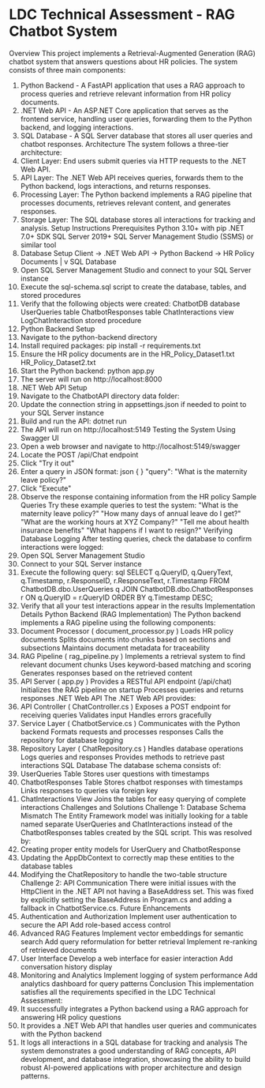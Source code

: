 # LDC Technical Assessment - RAG Chatbot System
 Overview
 This project implements a Retrieval-Augmented Generation (RAG) chatbot system that answers questions
 about HR policies. The system consists of three main components:
 1. Python Backend - A FastAPI application that uses a RAG approach to process queries and retrieve
 relevant information from HR policy documents.
 2. .NET Web API - An ASP.NET Core application that serves as the frontend service, handling user
 queries, forwarding them to the Python backend, and logging interactions.
 3. SQL Database - A SQL Server database that stores all user queries and chatbot responses.
 Architecture
 The system follows a three-tier architecture:
 1. Client Layer: End users submit queries via HTTP requests to the .NET Web API.
 2. API Layer: The .NET Web API receives queries, forwards them to the Python backend, logs
 interactions, and returns responses.
 3. Processing Layer: The Python backend implements a RAG pipeline that processes documents,
 retrieves relevant content, and generates responses.
 4. Storage Layer: The SQL database stores all interactions for tracking and analysis.
 Setup Instructions
 Prerequisites
 Python 3.10+ with pip
 .NET 7.0+ SDK
 SQL Server 2019+
 SQL Server Management Studio (SSMS) or similar tool
 1. Database Setup
 Client -> .NET Web API -> Python Backend -> HR Policy Documents
                |
                v
           SQL Database
1. Open SQL Server Management Studio and connect to your SQL Server instance
 2. Execute the 
sql-schema.sql script to create the database, tables, and stored procedures
 3. Verify that the following objects were created:
 ChatbotDB database
 UserQueries table
 ChatbotResponses table
 ChatInteractions view
 LogChatInteraction stored procedure
 2. Python Backend Setup
 1. Navigate to the 
python-backend directory
 2. Install required packages:
 pip install -r requirements.txt
 3. Ensure the HR policy documents are in the 
HR_Policy_Dataset1.txt
 HR_Policy_Dataset2.txt
 4. Start the Python backend:
 python app.py
 5. The server will run on 
http://localhost:8000
 3. .NET Web API Setup
 1. Navigate to the 
ChatbotAPI directory
 data folder:
 2. Update the connection string in 
appsettings.json if needed to point to your SQL Server instance
 3. Build and run the API:
 dotnet run
 4. The API will run on 
http://localhost:5149
 Testing the System
 Using Swagger UI
 1. Open a web browser and navigate to 
http://localhost:5149/swagger
2. Locate the POST /api/Chat endpoint
 3. Click "Try it out"
 4. Enter a query in JSON format:
 json
 {
 }
 "query": "What is the maternity leave policy?"
 5. Click "Execute"
 6. Observe the response containing information from the HR policy
 Sample Queries
 Try these example queries to test the system:
 "What is the maternity leave policy?"
 "How many days of annual leave do I get?"
 "What are the working hours at XYZ Company?"
 "Tell me about health insurance benefits"
 "What happens if I want to resign?"
 Verifying Database Logging
 After testing queries, check the database to confirm interactions were logged:
 1. Open SQL Server Management Studio
 2. Connect to your SQL Server instance
 3. Execute the following query:
 sql
 SELECT q.QueryID, q.QueryText, q.Timestamp,
 r.ResponseID, r.ResponseText, r.Timestamp
 FROM ChatbotDB.dbo.UserQueries q
 JOIN ChatbotDB.dbo.ChatbotResponses r ON q.QueryID = r.QueryID
 ORDER BY q.Timestamp DESC;
 4. Verify that all your test interactions appear in the results
 Implementation Details
Python Backend (RAG Implementation)
 The Python backend implements a RAG pipeline using the following components:
 1. Document Processor (
 document_processor.py )
 Loads HR policy documents
 Splits documents into chunks based on sections and subsections
 Maintains document metadata for traceability
 2. RAG Pipeline (
 rag_pipeline.py )
 Implements a retrieval system to find relevant document chunks
 Uses keyword-based matching and scoring
 Generates responses based on the retrieved content
 3. API Server (
 app.py )
 Provides a RESTful API endpoint (/api/chat)
 Initializes the RAG pipeline on startup
 Processes queries and returns responses
 .NET Web API
 The .NET Web API provides:
 1. API Controller (
 ChatController.cs )
 Exposes a POST endpoint for receiving queries
 Validates input
 Handles errors gracefully
 2. Service Layer (
 ChatbotService.cs )
 Communicates with the Python backend
 Formats requests and processes responses
 Calls the repository for database logging
 3. Repository Layer (
 ChatRepository.cs )
 Handles database operations
 Logs queries and responses
 Provides methods to retrieve past interactions
 SQL Database
The database schema consists of:
 1. UserQueries Table
 Stores user questions with timestamps
 2. ChatbotResponses Table
 Stores chatbot responses with timestamps
 Links responses to queries via foreign key
 3. ChatInteractions View
 Joins the tables for easy querying of complete interactions
 Challenges and Solutions
 Challenge 1: Database Schema Mismatch
 The Entity Framework model was initially looking for a table named 
separate 
UserQueries and 
ChatInteractions instead of the
 ChatbotResponses tables created by the SQL script. This was resolved by:
 1. Creating proper entity models for UserQuery and ChatbotResponse
 2. Updating the AppDbContext to correctly map these entities to the database tables
 3. Modifying the ChatRepository to handle the two-table structure
 Challenge 2: API Communication
 There were initial issues with the HttpClient in the .NET API not having a BaseAddress set. This was fixed
 by explicitly setting the BaseAddress in Program.cs and adding a fallback in ChatbotService.cs.
 Future Enhancements
 1. Authentication and Authorization
 Implement user authentication to secure the API
 Add role-based access control
 2. Advanced RAG Features
 Implement vector embeddings for semantic search
 Add query reformulation for better retrieval
 Implement re-ranking of retrieved documents
 3. User Interface
 Develop a web interface for easier interaction
 Add conversation history display
4. Monitoring and Analytics
 Implement logging of system performance
 Add analytics dashboard for query patterns
 Conclusion
 This implementation satisfies all the requirements specified in the LDC Technical Assessment:
 1. It successfully integrates a Python backend using a RAG approach for answering HR policy questions
 2. It provides a .NET Web API that handles user queries and communicates with the Python backend
 3. It logs all interactions in a SQL database for tracking and analysis
 The system demonstrates a good understanding of RAG concepts, API development, and database
 integration, showcasing the ability to build robust AI-powered applications with proper architecture and
 design patterns.
